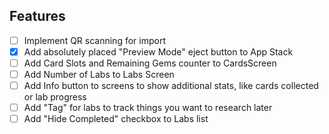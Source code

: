 ## Features
- [ ] Implement QR scanning for import
- [x] Add absolutely placed "Preview Mode" eject button to App Stack
- [ ] Add Card Slots and Remaining Gems counter to CardsScreen
- [ ] Add Number of Labs to Labs Screen
- [ ] Add Info button to screens to show additional stats, like cards collected or lab progress
- [ ] Add "Tag" for labs to track things you want to research later
- [ ] Add "Hide Completed" checkbox to Labs list
